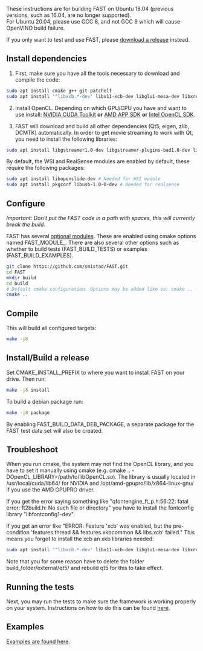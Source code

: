 These instructions are for building FAST on Ubuntu 18.04 (previous versions, such as 16.04, are no longer supported).  
For Ubuntu 20.04, please use GCC 8, and not GCC 9 which will cause OpenVINO build failure.  

If you only want to test and use FAST, please [download a release](https://github.com/smistad/FAST/releases) instead.

## Install dependencies

1. First, make sure you have all the tools necessary to download and compile the code: 
```bash
sudo apt install cmake g++ git patchelf
sudo apt install '^libxcb.*-dev' libx11-xcb-dev libglu1-mesa-dev libxrender-dev libxi-dev libxkbcommon-dev libxkbcommon-x11-dev
```

2. Install OpenCL. Depending on which GPU/CPU you have and want to use install: [NVIDIA CUDA Toolkit](https://developer.nvidia.com/cuda-downloads) **or** [AMD APP SDK](http://developer.amd.com/tools-and-sdks/opencl-zone/amd-accelerated-parallel-processing-app-sdk/) **or** [Intel OpenCL SDK](https://software.intel.com/en-us/opencl-sdk).

3. FAST will download and build all other dependencies (Qt5, eigen, zlib, DCMTK) automatically.
In order to get movie streaming to work with Qt, you need to install the following libraries: 
```bash
sudo apt install libgstreamer1.0-dev libgstreamer-plugins-bad1.0-dev libgstreamer-plugins-base1.0-dev libgstreamer-plugins-good1.0-dev # Needed for movie streaming
```
By default, the WSI and RealSense modules are enabled by default, these require the following packages:
```bash
sudo apt install libopenslide-dev # Needed for WSI module
sudo apt install pkgconf libusb-1.0-0-dev # Needed for realsense
```
## Configure

*Important: Don't put the FAST code in a path with spaces, this will currently break the build.*  

FAST has several [optional modules](https://github.com/smistad/FAST/wiki/Running-the-tests). These are enabled using cmake options named FAST_MODULE_<Name>.
There are also several other options such as whether to build tests (FAST_BUILD_TESTS) or examples (FAST_BUILD_EXAMPLES).

```bash
git clone https://github.com/smistad/FAST.git
cd FAST
mkdir build
cd build
# Default cmake configuration. Options may be added like so: cmake .. -DFAST_BUILD_TESTS=OFF -DFAST_BUILD_EXAMPLES=ON
cmake ..
```

## Compile

This will build all configured targets:
```bash
make -j8
```

## Install/Build a release
Set CMAKE_INSTALL_PREFIX to where you want to install FAST on your drive.
Then run:
```bash
make -j8 install
```
To build a debian package run:
```bash
make -j8 package
```
By enabling FAST_BUILD_DATA_DEB_PACKAGE, a separate package for the FAST test data set will also be created.

## Troubleshoot

When you run cmake, the system may not find the OpenCL library, and you have to set it manually using cmake (e.g. cmake .. -DOpenCL_LIBRARY=/path/to/libOpenCL.so). The library is usually located in /usr/local/cuda/lib64/ for NVIDIA and /opt/amd-gpupro/lib/x864-linux-gnu/ if you use the AMD GPUPRO driver.

If you get the error saying something like "qfontengine_ft_p.h:56:22: fatal error: ft2build.h: No such file or directory" you have to install the fontconfig library "libfontconfig1-dev".

If you get an error like "ERROR: Feature 'xcb' was enabled, but the pre-condition 'features.thread && features.xkbcommon && libs.xcb' failed." This means you forgot to install the xcb an xkb libraries needed: 
```bash
sudo apt install '^libxcb.*-dev' libx11-xcb-dev libglu1-mesa-dev libxrender-dev libxi-dev libxkbcommon-dev 
```
Note that you for some reason have to delete the folder build_folder/external/qt5/ and rebuild qt5 for this to take effect.

## Running the tests

Next, you may run the tests to make sure the framework is working properly on your system. Instructions on how to do this can be found [here](https://github.com/smistad/FAST/wiki/Running-the-tests).

## Examples
[Examples are found here](https://github.com/smistad/FAST/wiki/Examples).
